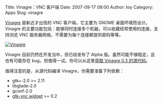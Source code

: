 Title: Vinagre：VNC 客户端
Date: 2007-09-17 08:00
Author: toy
Category: Apps
Slug: vinagre

[Vinagre](http://www.gnome.org/projects/vinagre/) 是新近才出现的 VNC
客户端，它主要为 GNOME 桌面环境而设计。Vinagre
的主要功能包括：能够同时连接多个机器，可以收藏经常使用的连接，支持浏览
VNC 服务器网络，不需要为每个连接都提供密码等等。

[![Vinagre](http://i.linuxtoy.org/i/2007/09/vinagre_s.png)](http://i.linuxtoy.org/i/2007/09/vinagre.png)

Vinagre 目前仍然在开发当中，但已经发布了 Alpha
版。虽然可能不够稳定，且也有可能存在 bug，但值得一试。你可以从这里[获取
Vinagre 0.3
的源代码](http://www.gnome.org/projects/vinagre/downloads.html)。

值得注意的是，从源代码编译 Vinagre，你需要准备下列依赖：

-   gtk+-2.0 >= 2.11
-   libglade-2.0
-   gconf-2.0
-   [gtk-vnc widget](http://gtk-vnc.sf.net/) >= 0.2

